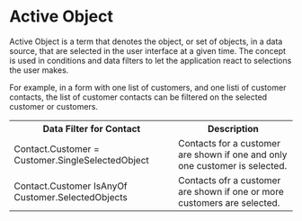 # Active Object

Active Object is a term that denotes the object, or set of objects, in a data source, that are selected in the user interface at a given time. The concept is used in conditions and data filters to let the application react to selections the user makes.

For example, in a form with one list of customers, and one listi of customer contacts, the list of customer contacts can be filtered on the selected customer or customers.

<table style="WIDTH: 100%">

<tbody>

<tr>

<th>Data Filter for Contact</th>

<th>Description</th>

</tr>

<tr>

<td>Contact.Customer = Customer.SingleSelectedObject</td>

<td>Contacts for a customer are shown if one and only one customer is selected.</td>

</tr>

<tr>

<td>Contact.Customer IsAnyOf Customer.SelectedObjects</td>

<td>Contacts ofr a customer are shown if one or more customers are selected.</td>

</tr>

</tbody>

</table>